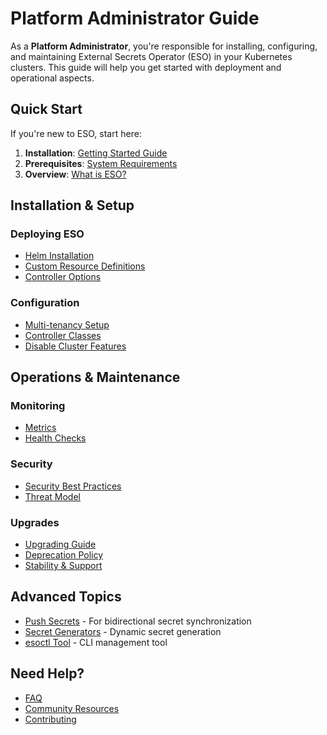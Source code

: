 # Platform Administrator Guide

As a **Platform Administrator**, you're responsible for installing, configuring, and maintaining External Secrets Operator (ESO) in your Kubernetes clusters. This guide will help you get started with deployment and operational aspects.

## Quick Start

If you're new to ESO, start here:

1. **Installation**: [Getting Started Guide](../introduction/getting-started.md)
2. **Prerequisites**: [System Requirements](../introduction/prerequisites.md)
3. **Overview**: [What is ESO?](../introduction/overview.md)

## Installation & Setup

### Deploying ESO
- [Helm Installation](../introduction/getting-started.md#install-external-secrets-operator)
- [Custom Resource Definitions](../api/spec.md)
- [Controller Options](../api/controller-options.md)

### Configuration
- [Multi-tenancy Setup](../guides/multi-tenancy.md)
- [Controller Classes](../guides/controller-class.md)
- [Disable Cluster Features](../guides/disable-cluster-features.md)

## Operations & Maintenance

### Monitoring
- [Metrics](../api/metrics.md)
- [Health Checks](../api/controller-options.md)

### Security
- [Security Best Practices](../guides/security-best-practices.md)
- [Threat Model](../guides/threat-model.md)

### Upgrades
- [Upgrading Guide](../guides/v1beta1.md)
- [Deprecation Policy](../introduction/deprecation-policy.md)
- [Stability & Support](../introduction/stability-support.md)

## Advanced Topics

- [Push Secrets](../guides/pushsecrets.md) - For bidirectional secret synchronization
- [Secret Generators](../guides/generator.md) - Dynamic secret generation
- [esoctl Tool](../guides/using-esoctl-tool.md) - CLI management tool

## Need Help?

- [FAQ](../introduction/faq.md)
- [Community Resources](../eso-tools.md)
- [Contributing](../contributing/process.md)
